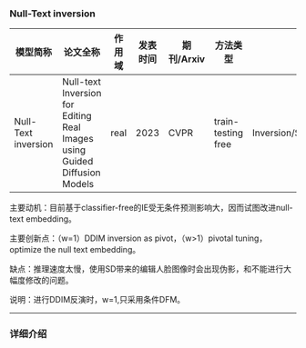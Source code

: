 ### Null-Text inversion

| 模型简称 | 论文全称 | 作用域 | 发表时间 | 期刊/Arxiv | 方法类型 | 方法细分 |
| --- | --- | --- | --- | --- | --- | --- |
| Null-Text inversion | Null-text Inversion for Editing Real Images using Guided Diffusion Models | real | 2023 | CVPR | train-testing free | Inversion/SampleModification |

主要动机：目前基于classifier-free的IE受无条件预测影响大，因而试图改进null-text embedding。

主要创新点：（w=1）DDIM inversion as pivot，（w>1）pivotal tuning，optimize the null text embedding。

缺点：推理速度太慢，使用SD带来的编辑人脸图像时会出现伪影，和不能进行大幅度修改的问题。

说明：进行DDIM反演时，w=1,只采用条件DFM。

---
### 详细介绍

